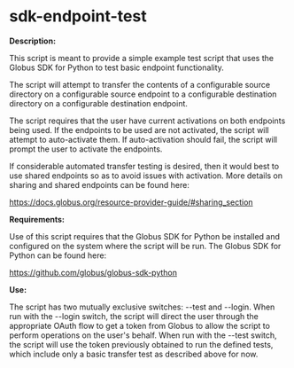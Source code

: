# sdk-endpoint-test

**Description:**

This script is meant to provide a simple example test script that uses the Globus SDK for Python to test basic endpoint functionality.

The script will attempt to transfer the contents of a configurable source directory on a configurable source endpoint to a configurable destination directory on a configurable destination endpoint.

The script requires that the user have current activations on both endpoints being used. If the endpoints to be used are not activated, the script will attempt to auto-activate them. If auto-activation should fail, the script will prompt the user to activate the endpoints.

If considerable automated transfer testing is desired, then it would best to use shared endpoints so as to avoid issues with activation. More details on sharing and shared endpoints can be found here:

https://docs.globus.org/resource-provider-guide/#sharing_section

**Requirements:**

Use of this script requires that the Globus SDK for Python be installed and configured on the system where the script will be run. The Globus SDK for Python can be found here:

https://github.com/globus/globus-sdk-python

**Use:**

The script has two mutually exclusive switches: --test and --login. When run with the --login switch, the script will direct the user through the appropriate OAuth flow to get a token from Globus to allow the script to perform operations on the user's behalf. When run with the --test switch, the script will use the token previously obtained to run the defined tests, which include only a basic transfer test as described above for now.
